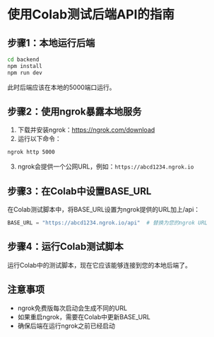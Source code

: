 # 使用Colab测试后端API的指南

## 步骤1：本地运行后端

```bash
cd backend
npm install
npm run dev
```

此时后端应该在本地的5000端口运行。

## 步骤2：使用ngrok暴露本地服务

1. 下载并安装ngrok：https://ngrok.com/download
2. 运行以下命令：

```bash
ngrok http 5000
```

3. ngrok会提供一个公网URL，例如：`https://abcd1234.ngrok.io`

## 步骤3：在Colab中设置BASE_URL

在Colab测试脚本中，将BASE_URL设置为ngrok提供的URL加上/api：

```python
BASE_URL = "https://abcd1234.ngrok.io/api"  # 替换为您的ngrok URL
```

## 步骤4：运行Colab测试脚本

运行Colab中的测试脚本，现在它应该能够连接到您的本地后端了。

## 注意事项

- ngrok免费版每次启动会生成不同的URL
- 如果重启ngrok，需要在Colab中更新BASE_URL
- 确保后端在运行ngrok之前已经启动 